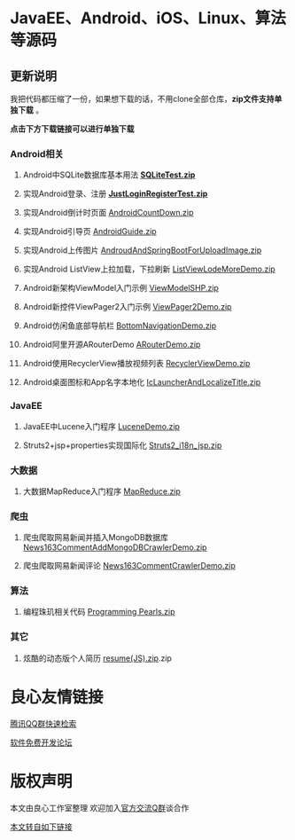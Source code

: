 # JavaEE、Android、iOS、Linux、算法等源码

## 更新说明

我把代码都压缩了一份，如果想下载的话，不用clone全部仓库，**zip文件支持单独下载** 。

**点击下方下载链接可以进行单独下载**

### Android相关

1. Android中SQLite数据库基本用法 [**SQLiteTest.zip**](http://u.720life.cn/g/2e71d0f0a5c601172267ba20d3a43c6ef2b08a2a29ad48a43dd8fd7655c72bceed82de6786fdb39f3ace0bd5826d16a9dcb8cc6322451afd03121c47204574ca62b68aa68ecbd757efe5301506b123c2)

2. 实现Android登录、注册 [**JustLoginRegisterTest.zip**](http://u.720life.cn/g/2e71d0f0a5c601172267ba20d3a43c6ef2b08a2a29ad48a43dd8fd7655c72bceed82de6786fdb39f3ace0bd5826d16a95e28222345e16dcd6436b5cc39a73cf775aa3dddcfcdcfb9894826e693679e7a)

3. 实现Android倒计时页面  [AndroidCountDown.zip](http://u.720life.cn/g/2e71d0f0a5c601172267ba20d3a43c6ef2b08a2a29ad48a43dd8fd7655c72bceed82de6786fdb39f3ace0bd5826d16a902c659a394ad6916676bce7869fde563f45be21b5c8ad970682e0f646890e29a) 

4. 实现Android引导页  [AndroidGuide.zip](http://u.720life.cn/g/2e71d0f0a5c601172267ba20d3a43c6ef2b08a2a29ad48a43dd8fd7655c72bceed82de6786fdb39f3ace0bd5826d16a90d4eca7e306a0ffd52f0df601652ae83d3cf8a34f40d8837614b0207ac897a47) 

5. 实现Android上传图片  [AndroudAndSpringBootForUploadImage.zip](http://u.720life.cn/g/2e71d0f0a5c601172267ba20d3a43c6ef2b08a2a29ad48a43dd8fd7655c72bceed82de6786fdb39f3ace0bd5826d16a99474218cf0a176cd5fefa48ffb5c944e5b930a5d154ea012658f866aef458bff6662e5ee2d2827907bbc75a43a70023e) 

6. 实现Android ListView上拉加载，下拉刷新 [ListViewLodeMoreDemo.zip](http://u.720life.cn/g/2e71d0f0a5c601172267ba20d3a43c6ef2b08a2a29ad48a43dd8fd7655c72bceed82de6786fdb39f3ace0bd5826d16a97f5a0a08873b281c891b58ac736e9de772a80d4018cfc9ae310af3783dfc0844)

7. Android新架构ViewModel入门示例 [ViewModelSHP.zip](http://u.720life.cn/g/2e71d0f0a5c601172267ba20d3a43c6ef2b08a2a29ad48a43dd8fd7655c72bceed82de6786fdb39f3ace0bd5826d16a94e6d4bd5c8b25a7d440db677690492821d132c0d067ee5419074502d5dd610b6)

8. Android新控件ViewPager2入门示例 [ViewPager2Demo.zip](http://u.720life.cn/g/2e71d0f0a5c601172267ba20d3a43c6ef2b08a2a29ad48a43dd8fd7655c72bceed82de6786fdb39f3ace0bd5826d16a91239a3e84fc790f0f0efc3e04a85e8dab98ae7a9123d3202fb40f3221fd04d12)

9. Android仿闲鱼底部导航栏 [BottomNavigationDemo.zip](http://u.720life.cn/g/2e71d0f0a5c601172267ba20d3a43c6ef2b08a2a29ad48a43dd8fd7655c72bceed82de6786fdb39f3ace0bd5826d16a9cb42675b324f6c3cb812d58c795624177f66c1a12f60b8e81b2e0829c21bbcb7)

10. Android阿里开源ARouterDemo [ARouterDemo.zip](http://u.720life.cn/g/2e71d0f0a5c601172267ba20d3a43c6ef2b08a2a29ad48a43dd8fd7655c72bceed82de6786fdb39f3ace0bd5826d16a9ae1313d70442951abbe8ce3e57ff6cb5596905acd4093e3ac9d2268aa8e6cc53)

11. Android使用RecyclerView播放视频列表 [RecyclerViewDemo.zip](http://u.720life.cn/g/2e71d0f0a5c601172267ba20d3a43c6ef2b08a2a29ad48a43dd8fd7655c72bceed82de6786fdb39f3ace0bd5826d16a99822bca075b7be125044a0a17a2732e5b95243f8575e50a159e80dbf187baff2)

12. Android桌面图标和App名字本地化 [IcLauncherAndLocalizeTitle.zip](http://u.720life.cn/g/2e71d0f0a5c601172267ba20d3a43c6ef2b08a2a29ad48a43dd8fd7655c72bceed82de6786fdb39f3ace0bd5826d16a982dfedddd30f4f3992d79c2c3223f8d5168f7487b489067a7200feb326d10850fa4c3b2b5fc981f19c9640c9fe6aa536)

    

    



### JavaEE

1. JavaEE中Lucene入门程序 [LuceneDemo.zip](http://u.720life.cn/g/2e71d0f0a5c601172267ba20d3a43c6ef2b08a2a29ad48a43dd8fd7655c72bceed82de6786fdb39f3ace0bd5826d16a9bedf3d8ff70211b86dbb7f5383541c7b00dc79a7460b703c2e825fc0fbc04c19)

2. Struts2+jsp+properties实现国际化 [Struts2_i18n_jsp.zip](http://u.720life.cn/g/2e71d0f0a5c601172267ba20d3a43c6ef2b08a2a29ad48a43dd8fd7655c72bceed82de6786fdb39f3ace0bd5826d16a94041fac7d9f6baa285606297a02da3039bfdc390b4d42ab301e32eb06ef88043)



### 大数据

1. 大数据MapReduce入门程序 [MapReduce.zip](http://u.720life.cn/g/2e71d0f0a5c601172267ba20d3a43c6ef2b08a2a29ad48a43dd8fd7655c72bceed82de6786fdb39f3ace0bd5826d16a95cda3434410ce3cd51057283565aea151dfaf33c3bf9600c898bd9b7816dae10)



### 爬虫

1. 爬虫爬取网易新闻并插入MongoDB数据库 [News163CommentAddMongoDBCrawlerDemo.zip](http://u.720life.cn/g/2e71d0f0a5c601172267ba20d3a43c6ef2b08a2a29ad48a43dd8fd7655c72bceed82de6786fdb39f3ace0bd5826d16a9251c4ec517d62ae54e3c9096dd59589ae03ad3b9eaf8fe483ae1fbccc18e8338ab883ff38effaa419c9e50da161a8e3f)

2. 爬虫爬取网易新闻评论 [News163CommentCrawlerDemo.zip](http://u.720life.cn/g/2e71d0f0a5c601172267ba20d3a43c6ef2b08a2a29ad48a43dd8fd7655c72bceed82de6786fdb39f3ace0bd5826d16a9251c4ec517d62ae54e3c9096dd59589a0f4868f2ba831b9f5cb9495020d458bc485594ccd72c1c9bd00b5c81678cc2fd)



### 算法

1. 编程珠玑相关代码 [Programming Pearls.zip](http://u.720life.cn/g/2e71d0f0a5c601172267ba20d3a43c6ef2b08a2a29ad48a43dd8fd7655c72bceed82de6786fdb39f3ace0bd5826d16a9d067d8d488247c6ca94d7f01d2e1516d46aec560d3bf8ab38f493e62c001ce93)

### 其它

1. 炫酷的动态版个人简历 [resume(JS).zip](http://u.720life.cn/g/2e71d0f0a5c601172267ba20d3a43c6ef2b08a2a29ad48a43dd8fd7655c72bceed82de6786fdb39f3ace0bd5826d16a9c0e10c96a969d6474d2be39a823db633).zip




 # 良心友情链接

[腾讯QQ群快速检索](http://u.720life.cn/s/8cf73f7c)

[软件免费开发论坛](http://u.720life.cn/s/bbb01dc0)

# 版权声明 

本文由良心工作室整理 欢迎加入[官方交流Q群](https://u.720life.cn/s/f2316816)谈合作

[本文转自如下链接](http://u.720life.cn/g/2e71d0f0a5c601172267ba20d3a43c6e4560a8f7cec1642f1a63baca5b41d784cde76d02afc2f92445bd81c04cbc759abd409b98b36090839aca79b8d131d267)